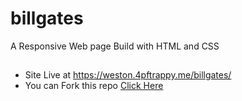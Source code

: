 # billgates
A Responsive Web page Build with HTML and CSS

##
- Site Live at https://weston.4pftrappy.me/billgates/
- You can Fork this repo <a href="https://github.com/Trappyke/billgatea/fork"> Click Here</a>
